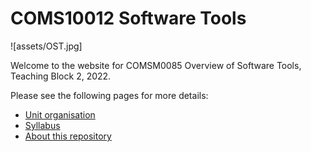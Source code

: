 # COMS10012 Software Tools

![assets/OST.jpg]

Welcome to the website for COMSM0085 Overview of Software Tools, Teaching Block 2, 2022.

Please see the following pages for more details:

  - [Unit organisation](organisation.md)
  - [Syllabus](syllabus.md)
  - [About this repository](repository.md)